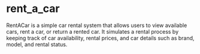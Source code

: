 # rent_a_car
RentACar is a simple car rental system that allows users to view available cars, rent a car, or return a rented car. It simulates a rental process by keeping track of car availability, rental prices, and car details such as brand, model, and rental status. 
